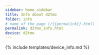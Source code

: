 ```yaml
---
sidebar: home_sidebar
title: Info about d2tmo
folder: info
# name of the page (/{{permalink}}.html)
permalink: d2tmo_info.html
device: d2tmo
---
```

{% include templates/device_info.md %}
